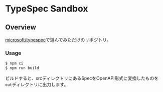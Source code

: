 # TypeSpec Sandbox

## Overview

[microsoft/typespec](https://github.com/microsoft/typespec)で遊んでみただけのリポジトリ。

### Usage

```bash
$ npm ci
$ npm run build
```

ビルドすると、srcディレクトリにあるSpecをOpenAPI形式に変換したものを`out`ディレクトリに出力します。
